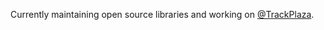 Currently maintaining open source libraries and working on [@TrackPlaza](https://github.com/TrackPlaza).

